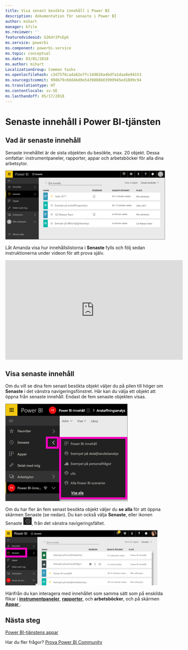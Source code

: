 ```yaml
---
title: Visa senast besökta innehåll i Power BI
description: dokumentation för senaste i Power BI
author: mihart
manager: kfile
ms.reviewer: ''
featuredvideoid: G26dr2PsEpk
ms.service: powerbi
ms.component: powerbi-service
ms.topic: conceptual
ms.date: 03/01/2018
ms.author: mihart
LocalizationGroup: Common tasks
ms.openlocfilehash: c3d75f6cada62e7fc1dd026a4bdfa1daa8e94153
ms.sourcegitcommit: 998b79c0dd46d0e5439888b83999945ed1809c94
ms.translationtype: HT
ms.contentlocale: sv-SE
ms.lasthandoff: 05/17/2018
---
```

# <a name="recent-content-in-power-bi-service"></a>**Senaste** innehåll i Power BI-tjänsten


## <a name="what-is-recent-content"></a>Vad är senaste innehåll
Senaste innehållet är de sista objekten du besökte, max. 20 objekt.  Dessa omfattar: instrumentpaneler, rapporter, appar och arbetsböcker för alla dina arbetsytor.

![Fönstret Senaste innehåll](media/service-recent/power-bi-recent-screen.png)

Låt Amanda visa hur innehållslistorna i **Senaste** fylls och följ sedan instruktionerna under videon för att prova själv.

<iframe width="560" height="315" src="https://www.youtube.com/embed/G26dr2PsEpk" frameborder="0" allowfullscreen></iframe>

## <a name="display-recent-content"></a>Visa senaste innehåll
Om du vill se dina fem senast besökta objekt väljer du på pilen till höger om **Senaste** i det vänstra navigeringsfönstret.  Här kan du välja ett objekt att öppna från senaste innehåll. Endast de fem senaste objekten visas.

![Senaste innehåll utfällt](media/service-recent/power-bi-recent-flyout-new.png)

Om du har fler än fem senast besökta objekt väljer du **se alla** för att öppna skärmen Senaste (se nedan). Du kan också välja **Senaste**, eller ikonen Senaste ![ikonen Senaste](media/service-recent/power-bi-recent-icon.png), från det vänstra navigeringsfältet.

![visa allt senaste innehåll](media/service-recent/power-bi-recent-list.png)

Härifrån du kan interagera med innehållet som samma sätt som på enskilda flikar i [ **instrumentpaneler**](service-dashboards.md), [ **rapporter**](service-reports.md), och  **arbetsböcker**, och på skärmen [ **Appar** ](service-install-use-apps.md).

## <a name="next-steps"></a>Nästa steg
[Power BI-tjänstens appar](service-install-use-apps.md)

Har du fler frågor? [Prova Power BI Community](http://community.powerbi.com/)

